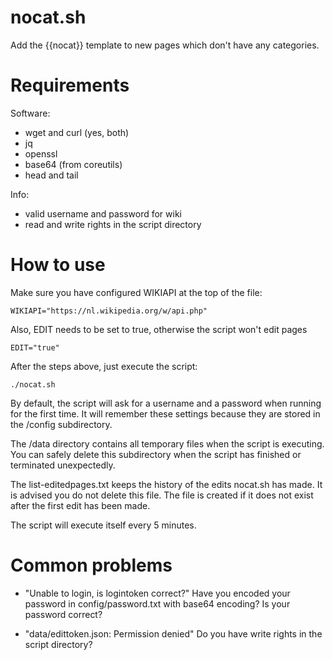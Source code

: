 nocat.sh
========
Add the {{nocat}} template to new pages which don't have any categories.

Requirements
============
Software:
* wget and curl (yes, both)
* jq
* openssl
* base64 (from coreutils)
* head and tail

Info:
* valid username and password for wiki
* read and write rights in the script directory

How to use
============
Make sure you have configured WIKIAPI at the top of the file:

    WIKIAPI="https://nl.wikipedia.org/w/api.php"

Also, EDIT needs to be set to true, otherwise the script won't edit pages

    EDIT="true"

After the steps above, just execute the script:

    ./nocat.sh
    
By default, the script will ask for a username and a password when running for the first time. It will remember these settings because they are stored in the /config subdirectory.

The /data directory contains all temporary files when the script is executing. You can safely delete this subdirectory when the script has finished or terminated unexpectedly.

The list-editedpages.txt keeps the history of the edits nocat.sh has made. It is advised you do not delete this file. The file is created if it does not exist after the first edit has been made.

The script will execute itself every 5 minutes.

Common problems
============

* "Unable to login, is logintoken <deleted> correct?"
	Have you encoded your password in config/password.txt with base64 encoding?
	Is your password correct?

* "data/edittoken.json: Permission denied"
	Do you have write rights in the script directory?
